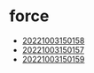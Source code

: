 # force
- [20221003150158](/zet/20221003150158/README.md)
- [20221003150157](/zet/20221003150157/README.md)
- [20221003150159](/zet/20221003150159/README.md)


